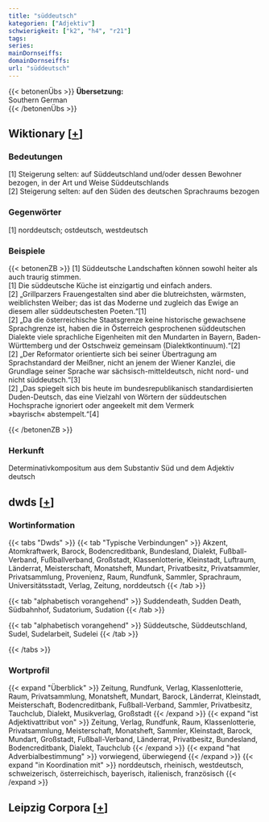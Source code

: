 ```yaml
---
title: "süddeutsch"
kategorien: ["Adjektiv"]
schwierigkeit: ["k2", "h4", "r21"]
tags:
series:
mainDornseiffs:
domainDornseiffs:
url: "süddeutsch"
---
```


{{< betonenÜbs >}}
**Übersetzung:**  
Southern German  
{{< /betonenÜbs >}}

## Wiktionary [[+](https://de.wiktionary.org/wiki/süddeutsch)]

### Bedeutungen
[1] Steigerung selten: auf Süddeutschland und/oder dessen Bewohner bezogen, in der Art und Weise Süddeutschlands  
[2] Steigerung selten: auf den Süden des deutschen Sprachraums bezogen  

### Gegenwörter
[1] norddeutsch; ostdeutsch, westdeutsch  

### Beispiele
{{< betonenZB >}}
[1] Süddeutsche Landschaften können sowohl heiter als auch traurig stimmen.  
[1] Die süddeutsche Küche ist einzigartig und einfach anders.  
[2] „Grillparzers Frauengestalten sind aber die blutreichsten, wärmsten, weiblichsten Weiber; das ist das Moderne und zugleich das Ewige an diesem aller süddeutschesten Poeten.“[1]  
[2] „Da die österreichische Staatsgrenze keine historische gewachsene Sprachgrenze ist, haben die in Österreich gesprochenen süddeutschen Dialekte viele sprachliche Eigenheiten mit den Mundarten in Bayern, Baden-Württemberg und der Ostschweiz gemeinsam (Dialektkontinuum).“[2]  
[2] „Der Reformator orientierte sich bei seiner Übertragung am Sprachstandard der Meißner, nicht an jenem der Wiener Kanzlei, die Grundlage seiner Sprache war sächsisch-mitteldeutsch, nicht nord- und nicht süddeutsch.“[3]  
[2] „Das spiegelt sich bis heute im bundesrepublikanisch standardisierten Duden-Deutsch, das eine Vielzahl von Wörtern der süddeutschen Hochsprache ignoriert oder angeekelt mit dem Vermerk »bayrisch« abstempelt.“[4]  

{{< /betonenZB >}}
### Herkunft
Determinativkompositum aus dem Substantiv Süd und dem Adjektiv deutsch  



## dwds [[+](https://www.dwds.de/wb/süddeutsch)]

### Wortinformation
{{< tabs "Dwds" >}}
{{< tab "Typische Verbindungen" >}}
Akzent, Atomkraftwerk, Barock, Bodencreditbank, Bundesland, Dialekt, Fußball-Verband, Fußballverband, Großstadt, Klassenlotterie, Kleinstadt, Luftraum, Länderrat, Meisterschaft, Monatsheft, Mundart, Privatbesitz, Privatsammler, Privatsammlung, Provenienz, Raum, Rundfunk, Sammler, Sprachraum, Universitätsstadt, Verlag, Zeitung, norddeutsch
{{< /tab >}}

{{< tab "alphabetisch vorangehend" >}}
Suddendeath, Sudden Death, Südbahnhof, Sudatorium, Sudation
{{< /tab >}}

{{< tab "alphabetisch vorangehend" >}}
Süddeutsche, Süddeutschland, Sudel, Sudelarbeit, Sudelei
{{< /tab >}}

{{< /tabs >}}

### Wortprofil
{{< expand "Überblick" >}} Zeitung, Rundfunk, Verlag, Klassenlotterie, Raum, Privatsammlung, Monatsheft, Mundart, Barock, Länderrat, Kleinstadt, Meisterschaft, Bodencreditbank, Fußball-Verband, Sammler, Privatbesitz, Tauchclub, Dialekt, Musikverlag, Großstadt {{< /expand >}}
{{< expand "ist Adjektivattribut von" >}} Zeitung, Verlag, Rundfunk, Raum, Klassenlotterie, Privatsammlung, Meisterschaft, Monatsheft, Sammler, Kleinstadt, Barock, Mundart, Großstadt, Fußball-Verband, Länderrat, Privatbesitz, Bundesland, Bodencreditbank, Dialekt, Tauchclub {{< /expand >}}
{{< expand "hat Adverbialbestimmung" >}} vorwiegend, überwiegend {{< /expand >}}
{{< expand "in Koordination mit" >}} norddeutsch, rheinisch, westdeutsch, schweizerisch, österreichisch, bayerisch, italienisch, französisch {{< /expand >}}

## Leipzig Corpora [[+](https://corpora.uni-leipzig.de/en/res?word=süddeutsch&corpusId=deu_newscrawl-public_2018)]

